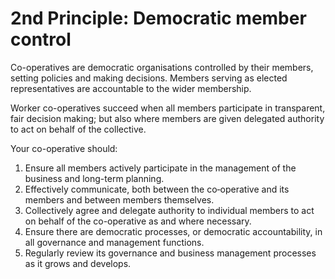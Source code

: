 # 2nd Principle: Democratic member control

Co-operatives are democratic organisations controlled by their members, setting policies and making decisions. Members serving as elected representatives are accountable to the wider membership.

Worker co-operatives succeed when all members participate in transparent, fair decision making; but also where members are given delegated authority to act on behalf of the collective.

Your co-operative should:

1. Ensure all members actively participate in the management of the business and long-term planning.
2. Effectively communicate, both between the co‑operative and its members and between members themselves.
3. Collectively agree and delegate authority to individual members to act on behalf of the co-operative as and where necessary.
4. Ensure there are democratic processes, or democratic accountability, in all governance and management functions.
5. Regularly review its governance and business management processes as it grows and develops.
